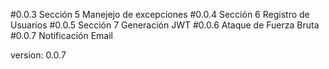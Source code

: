 #0.0.3 Sección 5 Manejejo de excepciones
#0.0.4 Sección 6 Registro de Usuarios
#0.0.5 Sección 7 Generación JWT
#0.0.6 Ataque de Fuerza Bruta
#0.0.7 Notificación Email

version: 0.0.7
